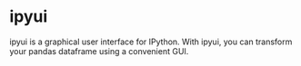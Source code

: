 # ipyui

ipyui is a graphical user interface for IPython. With ipyui, you can transform your pandas dataframe using a convenient GUI.


